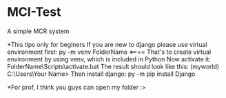 # MCI-Test
A simple MCR system

*This tips only for beginers
If you are new to django please use virtual environment first:
py -m venv FolderName   <==== That's to create virtual environment by using venv, which is included in Python
Now activate it:
FolderName\Scripts\activate.bat
The result should look like this:
(myworld) C:\Users\Your Name>
Then install django:
py -m pip install Django

*For prof, I  think you guys can open my folder :>
